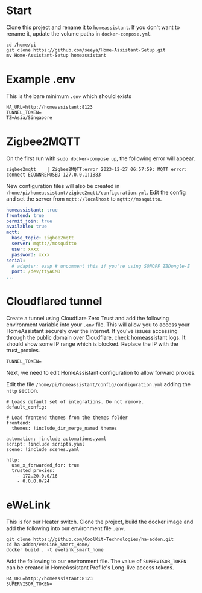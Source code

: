 # Start

Clone this project and rename it to `homeassistant`. If you don't want to rename it, update the volume paths in `docker-compose.yml`.

```
cd /home/pi
git clone https://github.com/seeya/Home-Assistant-Setup.git
mv Home-Assistant-Setup homeassistant
```

# Example .env

This is the bare minimum `.env` which should exists

```
HA_URL=http://homeassistant:8123
TUNNEL_TOKEN=
TZ=Asia/Singapore
```

# Zigbee2MQTT

On the first run with `sudo docker-compose up`, the following error will appear.

```
zigbee2mqtt    | Zigbee2MQTT:error 2023-12-27 06:57:59: MQTT error: connect ECONNREFUSED 127.0.0.1:1883
```

New configuration files will also be created in `/home/pi/homeassistant/zigbee2mqtt/configuration.yml`.
Edit the config and set the server from `mqtt://localhost` to `mqtt://mosquitto`.

```yaml
homeassistant: true
frontend: true
permit_join: true
available: true
mqtt:
  base_topic: zigbee2mqtt
  server: mqtt://mosquitto
  user: xxxx
  password: xxxx
serial:
  # adapter: ezsp # uncomment this if you're using SONOFF ZBDongle-E
  port: /dev/ttyACM0
...
```

# Cloudflared tunnel

Create a tunnel using Cloudflare Zero Trust and add the following environment variable into your `.env` file.
This will allow you to access your HomeAssistant securely over the internet.
If you've issues accessing through the public domain over Cloudflare, check homeassistant logs. It should show some IP range which is blocked.
Replace the IP with the trust_proxies.

```
TUNNEL_TOKEN=
```

Next, we need to edit HomeAssistant configuration to allow forward proxies.

Edit the file `/home/pi/homeassistant/config/configuration.yml` adding the `http` section.

```
# Loads default set of integrations. Do not remove.
default_config:

# Load frontend themes from the themes folder
frontend:
  themes: !include_dir_merge_named themes

automation: !include automations.yaml
script: !include scripts.yaml
scene: !include scenes.yaml

http:
  use_x_forwarded_for: true
  trusted_proxies:
    - 172.20.0.0/16
    - 0.0.0.0/24
```

# eWeLink

This is for our Heater switch. Clone the project, build the docker image and add the following into our environment file `.env`.

```
git clone https://github.com/CoolKit-Technologies/ha-addon.git
cd ha-addon/eWeLink_Smart_Home/
docker build . -t ewelink_smart_home
```

Add the following to our environment file. The value of `SUPERVISOR_TOKEN` can be created in HomeAssistant Profile's Long-live access tokens. 

```
HA_URL=http://homeassistant:8123
SUPERVISOR_TOKEN=
```
